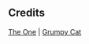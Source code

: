 ## Credits

[The One](http://www.jaysongaddis.com/wp-content/uploads/2013/01/Screen-Shot-2013-01-01-at-3.24.48-PM.png) |
[Grumpy Cat](http://www.quickmeme.com/meme/3r2jed)
